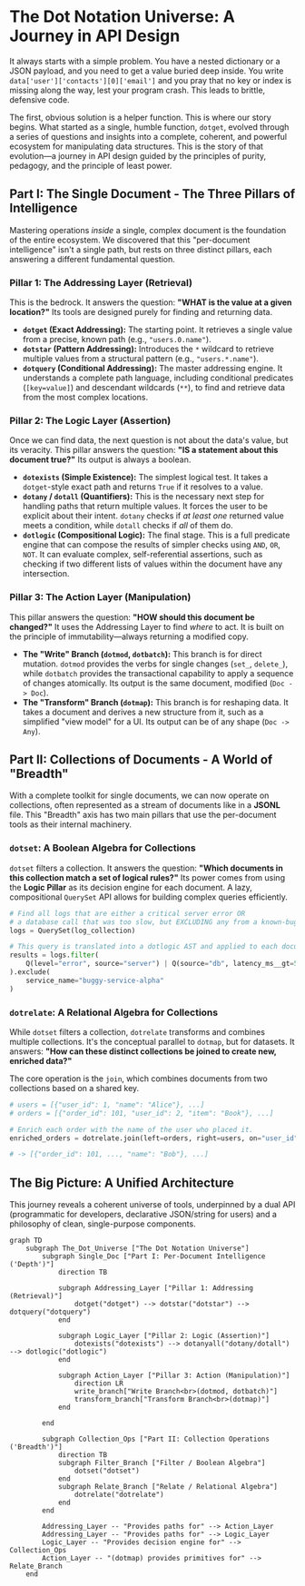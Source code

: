 # The Dot Notation Universe: A Journey in API Design

It always starts with a simple problem. You have a nested dictionary or a JSON payload, and you need to get a value buried deep inside. You write `data['user']['contacts'][0]['email']` and you pray that no key or index is missing along the way, lest your program crash. This leads to brittle, defensive code.

The first, obvious solution is a helper function. This is where our story begins. What started as a single, humble function, `dotget`, evolved through a series of questions and insights into a complete, coherent, and powerful ecosystem for manipulating data structures. This is the story of that evolution—a journey in API design guided by the principles of purity, pedagogy, and the principle of least power.

## Part I: The Single Document - The Three Pillars of Intelligence

Mastering operations *inside* a single, complex document is the foundation of the entire ecosystem. We discovered that this "per-document intelligence" isn't a single path, but rests on three distinct pillars, each answering a different fundamental question.

### Pillar 1: The Addressing Layer (Retrieval)

This is the bedrock. It answers the question: **"WHAT is the value at a given location?"** Its tools are designed purely for finding and returning data.

  * **`dotget` (Exact Addressing):** The starting point. It retrieves a single value from a precise, known path (e.g., `"users.0.name"`).
  * **`dotstar` (Pattern Addressing):** Introduces the `*` wildcard to retrieve multiple values from a structural pattern (e.g., `"users.*.name"`).
  * **`dotquery` (Conditional Addressing):** The master addressing engine. It understands a complete path language, including conditional predicates (`[key=value]`) and descendant wildcards (`**`), to find and retrieve data from the most complex locations.

### Pillar 2: The Logic Layer (Assertion)

Once we can find data, the next question is not about the data's value, but its veracity. This pillar answers the question: **"IS a statement about this document true?"** Its output is always a boolean.

  * **`dotexists` (Simple Existence):** The simplest logical test. It takes a `dotget`-style exact path and returns `True` if it resolves to a value.
  * **`dotany` / `dotall` (Quantifiers):** This is the necessary next step for handling paths that return multiple values. It forces the user to be explicit about their intent. `dotany` checks if *at least one* returned value meets a condition, while `dotall` checks if *all* of them do.
  * **`dotlogic` (Compositional Logic):** The final stage. This is a full predicate engine that can compose the results of simpler checks using `AND`, `OR`, `NOT`. It can evaluate complex, self-referential assertions, such as checking if two different lists of values within the document have any intersection.

### Pillar 3: The Action Layer (Manipulation)

This pillar answers the question: **"HOW should this document be changed?"** It uses the Addressing Layer to find *where* to act. It is built on the principle of immutability—always returning a modified copy.

  * **The "Write" Branch (`dotmod`, `dotbatch`):** This branch is for direct mutation. `dotmod` provides the verbs for single changes (`set_`, `delete_`), while `dotbatch` provides the transactional capability to apply a sequence of changes atomically. Its output is the same document, modified (`Doc -> Doc`).
  * **The "Transform" Branch (`dotmap`):** This branch is for reshaping data. It takes a document and derives a new structure from it, such as a simplified "view model" for a UI. Its output can be of any shape (`Doc -> Any`).

## Part II: Collections of Documents - A World of "Breadth"

With a complete toolkit for single documents, we can now operate on collections, often represented as a stream of documents like in a **JSONL** file. This "Breadth" axis has two main pillars that use the per-document tools as their internal machinery.

### `dotset`: A Boolean Algebra for Collections

`dotset` filters a collection. It answers the question: **"Which documents in this collection match a set of logical rules?"** Its power comes from using the **Logic Pillar** as its decision engine for each document. A lazy, compositional `QuerySet` API allows for building complex queries efficiently.

```python
# Find all logs that are either a critical server error OR 
# a database call that was too slow, but EXCLUDING any from a known-buggy service.
logs = QuerySet(log_collection)

# This query is translated into a dotlogic AST and applied to each document.
results = logs.filter(
    Q(level="error", source="server") | Q(source="db", latency_ms__gt=500)
).exclude(
    service_name="buggy-service-alpha"
)
```

### `dotrelate`: A Relational Algebra for Collections

While `dotset` filters a collection, `dotrelate` transforms and combines multiple collections. It's the conceptual parallel to `dotmap`, but for datasets. It answers: **"How can these distinct collections be joined to create new, enriched data?"**

The core operation is the `join`, which combines documents from two collections based on a shared key.

```python
# users = [{"user_id": 1, "name": "Alice"}, ...]
# orders = [{"order_id": 101, "user_id": 2, "item": "Book"}, ...]

# Enrich each order with the name of the user who placed it.
enriched_orders = dotrelate.join(left=orders, right=users, on="user_id")

# -> [{"order_id": 101, ..., "name": "Bob"}, ...]
```

## The Big Picture: A Unified Architecture

This journey reveals a coherent universe of tools, underpinned by a dual API (programmatic for developers, declarative JSON/string for users) and a philosophy of clean, single-purpose components.

```mermaid
graph TD
    subgraph The_Dot_Universe ["The Dot Notation Universe"]
        subgraph Single_Doc ["Part I: Per-Document Intelligence ('Depth')"]
            direction TB
            
            subgraph Addressing_Layer ["Pillar 1: Addressing (Retrieval)"]
                dotget("dotget") --> dotstar("dotstar") --> dotquery("dotquery")
            end
            
            subgraph Logic_Layer ["Pillar 2: Logic (Assertion)"]
                dotexists("dotexists") --> dotanyall("dotany/dotall") --> dotlogic("dotlogic")
            end

            subgraph Action_Layer ["Pillar 3: Action (Manipulation)"]
                direction LR
                write_branch["Write Branch<br>(dotmod, dotbatch)"]
                transform_branch["Transform Branch<br>(dotmap)"]
            end

        end

        subgraph Collection_Ops ["Part II: Collection Operations ('Breadth')"]
            direction TB
            subgraph Filter_Branch ["Filter / Boolean Algebra"]
                dotset("dotset")
            end
            subgraph Relate_Branch ["Relate / Relational Algebra"]
                dotrelate("dotrelate")
            end
        end
        
        Addressing_Layer -- "Provides paths for" --> Action_Layer
        Addressing_Layer -- "Provides paths for" --> Logic_Layer
        Logic_Layer -- "Provides decision engine for" --> Collection_Ops
        Action_Layer -- "(dotmap) provides primitives for" --> Relate_Branch
    end
```